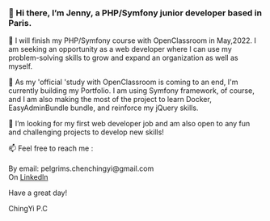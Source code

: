 <h3> 👋 Hi there, I’m Jenny, a PHP/Symfony junior developer based in Paris. </h3>
 <p>👀 I will finish my PHP/Symfony course with OpenClassroom in May,2022. I am seeking an opportunity as a web developer where I can use my problem-solving skills to grow and expand an organization as well as myself.</p>
 <p>🌱 As my 'official 'study with OpenClassroom is coming to an end, I'm currently building my Portfolio.  I am using Symfony framework, of course, and I am also making the most of the project to learn Docker,  EasyAdminBundle bundle, and reinforce my jQuery skills.</p>
 <p>💞️ I’m looking for my first web developer job and am also open to any fun and challenging projects to develop new skills! </p>
<p> 📫 Feel free to reach me :<br><br>
<span>By email: pelgrims.chenchingyi@gmail.com <span><br>
<span>On <a href="https://www.linkedin.com/in/chingyi-pc/">Linkedln<a></span><p>
  
  <p>Have a great day! </p>
  
  <p>ChingYi P.C</p>
  

<!---
JENNYPCHEN/JENNYPCHEN is a ✨ special ✨ repository because its `README.md` (this file) appears on your GitHub profile.
You can click the Preview link to take a look at your changes.
--->
